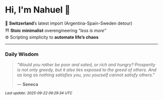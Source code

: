 # Hi, I'm Nahuel :tiger:

📍 **Switzerland**’s latest import (Argentina-Spain-Sweden detour)  
⛩️ **Stoic minimalist** overengineering *“less is more”*  
⚙️ Scripting simplicity to **automate life’s chaos**

---

### Daily Wisdom
> _"Would you rather be poor and sated, or rich and hungry? Prosperity is not only greedy, but it also lies exposed to the greed of others. And as long as nothing satisfies you, you yourself cannot satisfy others."_  
>
> — **Seneca**

<sub>*Last update: 2025-09-22 09:29:34 UTC*</sub>

